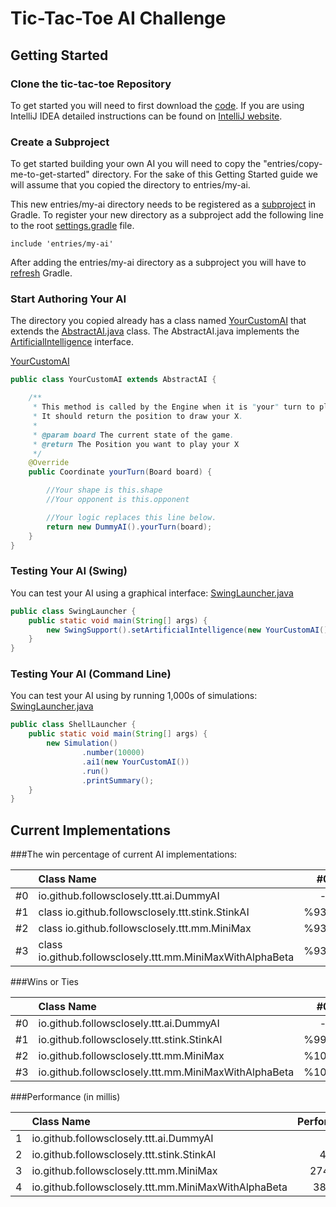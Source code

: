 # Tic-Tac-Toe AI Challenge

## Getting Started

### Clone the tic-tac-toe Repository

To get started you will need to first download the [code](https://github.com/followsclosely/tic-tac-toe). If you are
using IntelliJ IDEA detailed instructions can be found on
[IntelliJ website](https://www.jetbrains.com/help/idea/manage-projects-hosted-on-github.html).

### Create a Subproject

To get started building your own AI you will need to copy the "entries/copy-me-to-get-started" directory. For the sake
of this Getting Started guide we will assume that you copied the directory to entries/my-ai.

This new entries/my-ai directory needs to be registered as a
[subproject](https://docs.gradle.org/current/userguide/multi_project_builds.html)
in Gradle. To register your new directory as a subproject add the following line to the root
[settings.gradle](https://github.com/followsclosely/connect-four/blob/master/settings.gradle) file.

```properties
include 'entries/my-ai'
```

After adding the entries/my-ai directory as a subproject you will have to
[refresh](https://www.jetbrains.com/help/idea/work-with-gradle-projects.html#gradle_refresh_project)
Gradle.

### Start Authoring Your AI

The directory you copied already has a class named
[YourCustomAI](https://github.com/followsclosely/tic-tac-toe/blob/master/entries/copy-me-to-get-started/src/main/java/io/github/followsclosely/YourCustomAI.java)
that extends the
[AbstractAI.java](https://github.com/followsclosely/tic-tac-toe/blob/master/core/src/main/java/io/github/followsclosely/ttt/ai/AbstractAI.java)
class. The AbstractAI.java implements the
[ArtificialIntelligence](https://github.com/followsclosely/tic-tac-toe/blob/master/core/src/main/java/io/github/followsclosely/ttt/ArtificialIntelligence.java)
interface.

[YourCustomAI](https://github.com/followsclosely/tic-tac-toe/blob/master/entries/copy-me-to-get-started/src/main/java/io/github/followsclosely/YourCustomAI.java)

```java
public class YourCustomAI extends AbstractAI {

    /**
     * This method is called by the Engine when it is "your" turn to play.
     * It should return the position to draw your X.
     *
     * @param board The current state of the game.
     * @return The Position you want to play your X
     */
    @Override
    public Coordinate yourTurn(Board board) {

        //Your shape is this.shape
        //Your opponent is this.opponent

        //Your logic replaces this line below.
        return new DummyAI().yourTurn(board);
    }
}
```

### Testing Your AI (Swing)

You can test your AI using a graphical interface:
[SwingLauncher.java](https://github.com/followsclosely/tic-tac-toe/blob/master/entries/copy-me-to-get-started/src/main/java/io/github/followsclosely/SwingLauncher.java)

```java
public class SwingLauncher {
    public static void main(String[] args) {
        new SwingSupport().setArtificialIntelligence(new YourCustomAI()).run();
    }
}
```

### Testing Your AI (Command Line)

You can test your AI using by running 1,000s of simulations:
[SwingLauncher.java](https://github.com/followsclosely/tic-tac-toe/blob/master/entries/copy-me-to-get-started/src/main/java/io/github/followsclosely/ShellLauncher.java)

```java
public class ShellLauncher {
    public static void main(String[] args) {
        new Simulation()
                .number(10000)
                .ai1(new YourCustomAI())
                .run()
                .printSummary();
    }
}
```

## Current Implementations

###The win percentage of current AI implementations:

| | Class Name |  #0 |  #1 |  #2 |  #3 | 
| ---: | :--- |  :---: |  :---: |  :---: |  :---: | 
| #0 |  io.github.followsclosely.ttt.ai.DummyAI  |  -  |  %0.47  |  %0.0  |  %0.0  | 
| #1 |  class io.github.followsclosely.ttt.stink.StinkAI  |  %93.14  |  -  |  %0.0  |  %0.0  | 
| #2 |  class io.github.followsclosely.ttt.mm.MiniMax  |  %93.72  |  %50.0  |  -  |  %0.0  | 
| #3 |  class io.github.followsclosely.ttt.mm.MiniMaxWithAlphaBeta  |  %93.64  |  %50.0  |  %0.0  |  -  | 

###Wins or Ties

| | Class Name |  #0 |  #1 |  #2 |  #3 | 
| ---: | :--- |  :---: |  :---: |  :---: |  :---: | 
| #0 |  io.github.followsclosely.ttt.ai.DummyAI  |  -  |  %6.53  |  %6.6200004  |  %6.91  | 
| #1 |  io.github.followsclosely.ttt.stink.StinkAI  |  %99.61  |  -  |  %50.0  |  %50.0  | 
| #2 |  io.github.followsclosely.ttt.mm.MiniMax  |  %100.0  |  %100.0  |  -  |  %100.0  | 
| #3 |  io.github.followsclosely.ttt.mm.MiniMaxWithAlphaBeta  |  %100.0  |  %100.0  |  %100.0  |  -  | 

###Performance (in millis)

| | Class Name | Performance |
| ---: | :--- | :---: |
| 1 |  io.github.followsclosely.ttt.ai.DummyAI | 2
| 2 |  io.github.followsclosely.ttt.stink.StinkAI | 481
| 3 |  io.github.followsclosely.ttt.mm.MiniMax | 274932
| 4 |  io.github.followsclosely.ttt.mm.MiniMaxWithAlphaBeta | 38548